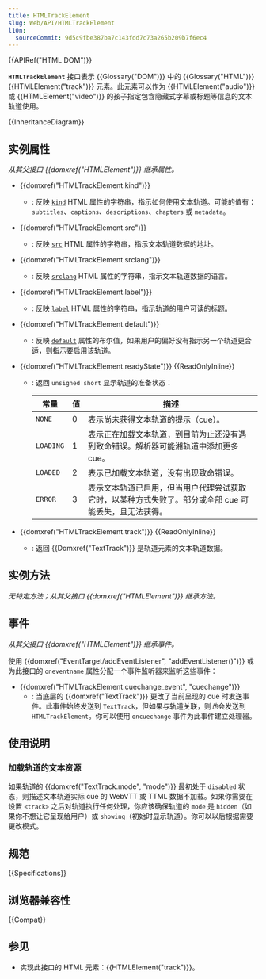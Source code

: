 ```yaml
---
title: HTMLTrackElement
slug: Web/API/HTMLTrackElement
l10n:
  sourceCommit: 9d5c9fbe387ba7c143fdd7c73a265b209b7f6ec4
---
```


{{APIRef("HTML DOM")}}

**`HTMLTrackElement`** 接口表示 {{Glossary("DOM")}} 中的 {{Glossary("HTML")}} {{HTMLElement("track")}} 元素。此元素可以作为 {{HTMLElement("audio")}} 或 {{HTMLElement("video")}} 的孩子指定包含隐藏式字幕或标题等信息的文本轨道使用。

{{InheritanceDiagram}}

## 实例属性

_从其父接口 {{domxref("HTMLElement")}} 继承属性。_

- {{domxref("HTMLTrackElement.kind")}}
  - : 反映 [`kind`](/zh-CN/docs/Web/HTML/Element/track#kind) HTML 属性的字符串，指示如何使用文本轨道。可能的值有：`subtitles`、`captions`、`descriptions`、`chapters` 或 `metadata`。
- {{domxref("HTMLTrackElement.src")}}
  - : 反映 [`src`](/zh-CN/docs/Web/HTML/Element/track#src) HTML 属性的字符串，指示文本轨道数据的地址。
- {{domxref("HTMLTrackElement.srclang")}}
  - : 反映 [`srclang`](/zh-CN/docs/Web/HTML/Element/track#srclang) HTML 属性的字符串，指示文本轨道数据的语言。
- {{domxref("HTMLTrackElement.label")}}
  - : 反映 [`label`](/zh-CN/docs/Web/HTML/Element/track#label) HTML 属性的字符串，指示轨道的用户可读的标题。
- {{domxref("HTMLTrackElement.default")}}
  - : 反映 [`default`](/zh-CN/docs/Web/HTML/Element/track#default) 属性的布尔值，如果用户的偏好没有指示另一个轨道更合适，则指示要启用该轨道。
- {{domxref("HTMLTrackElement.readyState")}} {{ReadOnlyInline}}

  - : 返回 `unsigned short` 显示轨道的准备状态：

    | 常量      | 值  | 描述                                                                                                  |
    | --------- | --- | ----------------------------------------------------------------------------------------------------- |
    | `NONE`    | 0   | 表示尚未获得文本轨道的提示（cue）。                                                                   |
    | `LOADING` | 1   | 表示正在加载文本轨道，到目前为止还没有遇到致命错误。解析器可能湘轨道中添加更多 cue。                  |
    | `LOADED`  | 2   | 表示已加载文本轨道，没有出现致命错误。                                                                |
    | `ERROR`   | 3   | 表示文本轨道已启用，但当用户代理尝试获取它时，以某种方式失败了。部分或全部 cue 可能丢失，且无法获得。 |

- {{domxref("HTMLTrackElement.track")}} {{ReadOnlyInline}}
  - : 返回 {{Domxref("TextTrack")}} 是轨道元素的文本轨道数据。

## 实例方法

_无特定方法；从其父接口 {{domxref("HTMLElement")}} 继承方法。_

## 事件

_从其父接口 {{domxref("HTMLElement")}} 继承事件。_

使用 {{domxref("EventTarget/addEventListener", "addEventListener()")}} 或为此接口的 `oneventname` 属性分配一个事件监听器来监听这些事件：

- {{domxref("HTMLTrackElement.cuechange_event", "cuechange")}}
  - : 当底层的 {{domxref("TextTrack")}} 更改了当前呈现的 cue 时发送事件。此事件始终发送到 `TextTrack`，但如果与轨道关联，则*也*会发送到 `HTMLTrackElement`。你可以使用 `oncuechange` 事件为此事件建立处理器。

## 使用说明

### 加载轨道的文本资源

如果轨道的 {{domxref("TextTrack.mode", "mode")}} 最初处于 `disabled` 状态，则描述文本轨道实际 cue 的 WebVTT 或 TTML 数据不加载。如果你需要在设置 `<track>` 之后对轨道执行任何处理，你应该确保轨道的 `mode` 是 `hidden`（如果你不想让它呈现给用户）或 `showing`（初始时显示轨道）。你可以以后根据需要更改模式。

## 规范

{{Specifications}}

## 浏览器兼容性

{{Compat}}

## 参见

- 实现此接口的 HTML 元素：{{HTMLElement("track")}}。
